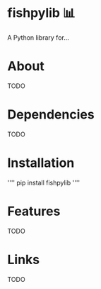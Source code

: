 # fishpylib 📊
A Python library for...

# About
TODO

# Dependencies
TODO

# Installation

''''
    pip install fishpylib
''''

# Features
TODO

# Links 
TODO
